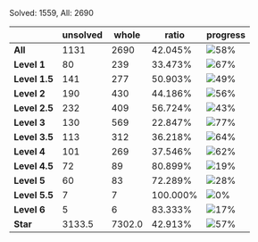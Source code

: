 Solved: 1559, All: 2690

| |unsolved|whole|ratio|progress|
|----|----|----|----|----|
|**All**| 1131 | 2690 | 42.045%| ![58%](https://progress-bar.dev/58?title=All) |
|**Level 1**| 80 | 239 | 33.473%| ![67%](https://progress-bar.dev/67?title=Level+1++)|
|**Level 1.5**| 141 | 277 | 50.903%| ![49%](https://progress-bar.dev/49?title=Level+1.5)|
|**Level 2**| 190 | 430 | 44.186%| ![56%](https://progress-bar.dev/56?title=Level+2++)|
|**Level 2.5**| 232 | 409 | 56.724%| ![43%](https://progress-bar.dev/43?title=Level+2.5)|
|**Level 3**| 130 | 569 | 22.847%| ![77%](https://progress-bar.dev/77?title=Level+3++)|
|**Level 3.5**| 113 | 312 | 36.218%| ![64%](https://progress-bar.dev/64?title=Level+3.5)|
|**Level 4**| 101 | 269 | 37.546%| ![62%](https://progress-bar.dev/62?title=Level+4++)|
|**Level 4.5**| 72 | 89 | 80.899%| ![19%](https://progress-bar.dev/19?title=Level+4.5)|
|**Level 5**| 60 | 83 | 72.289%| ![28%](https://progress-bar.dev/28?title=Level+5++)|
|**Level 5.5**| 7 | 7 | 100.000%| ![0%](https://progress-bar.dev/0?title=Level+5.5)|
|**Level 6**| 5 | 6 | 83.333%| ![17%](https://progress-bar.dev/17?title=Level+6++)|
|**Star**|3133.5 | 7302.0 |42.913%| ![57%](https://progress-bar.dev/57?title=Star) |
